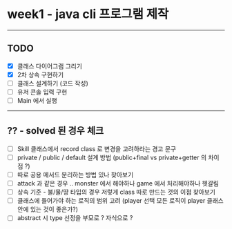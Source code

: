 # week1 - java cli 프로그램 제작 
---
## TODO
- [x] 클래스 다이어그램 그리기
- [x] 2차 상속 구현하기
- [ ] 클래스 설계하기 (코드 작성)
- [ ] 유저 콘솔 입력 구현
- [ ] Main 에서 실행 

---
## ?? - solved 된 경우 체크
- [ ] Skill 클래스에서 record class 로 변경을 고려하라는 경고 문구
- [ ] private / public / default 설계 방법 (public+final vs private+getter 의 차이점 ?)
- [ ] 따로 공용 메서드 분리하는 방법 있나 찾아보기
- [ ] attack 과 같은 경우 .. monster 에서 해야하나 game 에서 처리해야하나 헷갈림
- [ ] 상속 기준 - 불/물/땅 타입의 경우 저렇게 class 따로 만드는 것의 이점 찾아보기
- [ ] 클래스에 들어가야 하는 로직의 범위 고려 (player 선택 모든 로직이 player 클래스 안에 있는 것이 좋은가?)
- [ ] abstract 시 type 선정을 부모로 ? 자식으로 ?